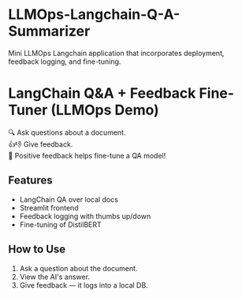 # LLMOps-Langchain-Q-A-Summarizer
Mini LLMOps Langchain application that incorporates deployment, feedback logging, and fine-tuning.

# LangChain Q&A + Feedback Fine-Tuner (LLMOps Demo)

🔍 Ask questions about a document.  
👍👎 Give feedback.  
🎯 Positive feedback helps fine-tune a QA model!

## Features
- LangChain QA over local docs
- Streamlit frontend
- Feedback logging with thumbs up/down
- Fine-tuning of DistilBERT

## How to Use
1. Ask a question about the document.
2. View the AI's answer.
3. Give feedback — it logs into a local DB.
